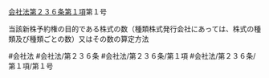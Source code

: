 [会社法第２３６条第１項](会社法＿＿＿＿第２３６条第１項)第１号

当該新株予約権の目的である株式の数（種類株式発行会社にあっては、株式の種類及び種類ごとの数）又はその数の算定方法


#会社法
#会社法/第２３６条
#会社法/第２３６条/第１項
#会社法/第２３６条/第１項/第１号
